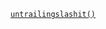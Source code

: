 <p><code><a href="https://developer.wordpress.org/reference/functions/untrailingslashit/">untrailingslashit()</a></code></p>
